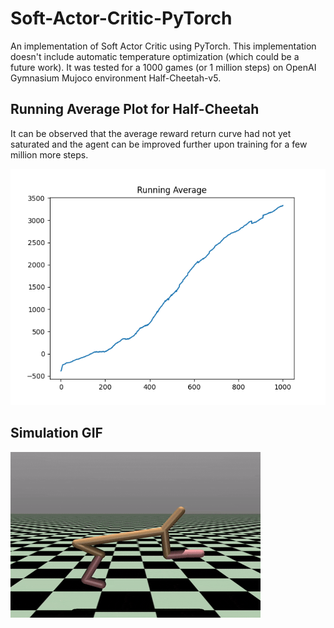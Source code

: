 # Soft-Actor-Critic-PyTorch
An implementation of Soft Actor Critic using PyTorch. This implementation doesn't include automatic temperature optimization (which could be a future work). It was tested for a 1000 games (or 1 million steps) on OpenAI Gymnasium Mujoco environment Half-Cheetah-v5.

## Running Average Plot for Half-Cheetah
It can be observed that the average reward return curve had not yet saturated and the agent can be improved further upon training for a few million more steps.

![](https://github.com/DishankJ/Soft-Actor-Critic-PyTorch/blob/main/saved/sac_half_cheetah.png?raw=true)

## Simulation GIF
![](https://github.com/DishankJ/Soft-Actor-Critic-PyTorch/blob/main/saved/cheetah.gif?raw=true)
